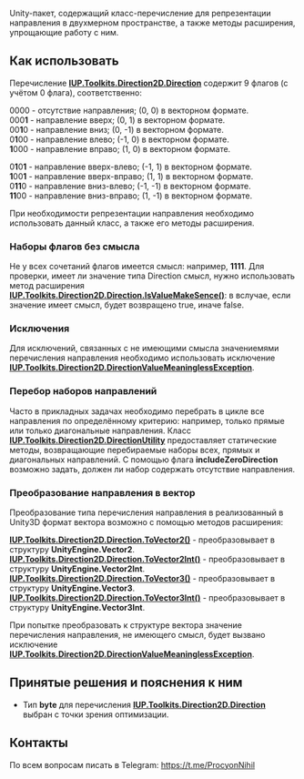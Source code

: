 Unity-пакет, содержащий класс-перечисление для репрезентации направления в двухмерном пространстве, а также методы расширения, упрощающие работу с ним.

## Как использовать
Перечисление **[IUP.Toolkits.Direction2D.Direction](https://github.com/Post-Enot/direction-2d/blob/main/Direction%202D/Runtime/Direction.cs#L9)** содержит 9 флагов (с учётом 0 флага), соответственно:

0000 - отсутствие направления; (0, 0) в векторном формате.  
000**1** - направление вверх; (0, 1) в векторном формате.  
00**1**0 - направление вниз; (0, -1) в векторном формате.  
0**1**00 - направление влево; (-1, 0) в векторном формате.  
**1**000 - направление вправо; (1, 0) в векторном формате.

0**1**0**1** - направление вверх-влево; (-1, 1) в векторном формате.  
**1**00**1** - направление вверх-вправо; (1, 1) в векторном формате.  
0**11**0 - направление вниз-влево; (-1, -1) в векторном формате.  
**11**00 - направление вниз-вправо; (1, -1) в векторном формате.

При необходимости репрезентации направления необходимо использовать данный класс, а также его методы расширения.

### Наборы флагов без смысла

Не у всех сочетаний флагов имеется смысл: например, 
**1111**. Для проверки, имеет ли значение типа Direction смысл, нужно использовать метод расширения
**[IUP.Toolkits.Direction2D.Direction.IsValueMakeSence()](https://github.com/Post-Enot/direction-2d/blob/main/Direction%202D/Runtime/DirectionExtension.cs#L103)**: в 
вслучае, если значение имеет смысл, будет возвращено true, иначе false.

### Исключения

Для исключений, связанных с не имеющими смысла значениемями перечисления направления необходимо использовать исключение 
**[IUP.Toolkits.Direction2D.DirectionValueMeaninglessException](https://github.com/Post-Enot/direction-2d/blob/main/Direction%202D/Runtime/DirectionValueMeaninglessException.cs#L8)**.

### Перебор наборов направлений

Часто в прикладных задачах необходимо перебрать в цикле все направления по определённому критерию: например, только прямые или только диагональные направления. 
Класс **[IUP.Toolkits.Direction2D.DirectionUtility](https://github.com/Post-Enot/direction-2d/blob/main/Direction%202D/Runtime/DirectionUtility.cs#L8)** предоставляет 
статические методы, возвращающие перебираемые наборы всех, прямых и диагональных направлений. С помощью флага **includeZeroDirection** возможно задать, должен ли 
набор содержать отсутствие направления.

### Преобразование направления в вектор

Преобразование типа перечисления направления в реализованный в Unity3D формат вектора возможно с помощью методов расширения:  

**[IUP.Toolkits.Direction2D.Direction.ToVector2()](https://github.com/Post-Enot/direction-2d/blob/main/Direction%202D/Runtime/DirectionExtension.cs#L16)** - преобразовывает в структуру **UnityEngine.Vector2**.  
**[IUP.Toolkits.Direction2D.Direction.ToVector2Int()](https://github.com/Post-Enot/direction-2d/blob/main/Direction%202D/Runtime/DirectionExtension.cs#L38)** - преобразовывает в структуру **UnityEngine.Vector2Int**.  
**[IUP.Toolkits.Direction2D.Direction.ToVector3()](https://github.com/Post-Enot/direction-2d/blob/main/Direction%202D/Runtime/DirectionExtension.cs#L60)** - преобразовывает в структуру **UnityEngine.Vector3**.  
**[IUP.Toolkits.Direction2D.Direction.ToVector3Int()](https://github.com/Post-Enot/direction-2d/blob/main/Direction%202D/Runtime/DirectionExtension.cs#L82)** - преобразовывает в структуру **UnityEngine.Vector3Int**.

При попытке преобразовать к структуре вектора значение перечисления направления, не имеющего смысл, будет вызвано исключение 
**[IUP.Toolkits.Direction2D.DirectionValueMeaninglessException](https://github.com/Post-Enot/direction-2d/blob/main/Direction%202D/Runtime/DirectionValueMeaninglessException.cs#L8)**.

## Принятые решения и пояснения к ним
 * Тип **byte** для перечисления **[IUP.Toolkits.Direction2D.Direction](https://github.com/Post-Enot/direction-2d/blob/main/Direction%202D/Runtime/Direction.cs#L9)** выбран с точки зрения оптимизации.

## Контакты
По всем вопросам писать в Telegram: https://t.me/ProcyonNihil
